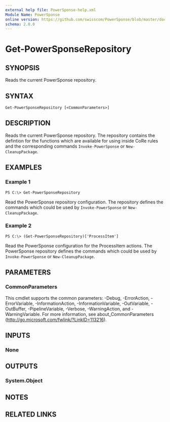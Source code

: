 ```yaml
---
external help file: PowerSponse-help.xml
Module Name: PowerSponse
online version: https://github.com/swisscom/PowerSponse/blob/master/docs/Get-PowerSponseRepository.md
schema: 2.0.0
---
```


# Get-PowerSponseRepository

## SYNOPSIS
Reads the current PowerSponse repository.

## SYNTAX

```
Get-PowerSponseRepository [<CommonParameters>]
```

## DESCRIPTION
Reads the current PowerSponse repository. The repository contains the
defintion for the functions which are available for using inside CoRe rules 
and the corresponding commands `Invoke-PowerSponse` or `New-CleanupPackage`.

## EXAMPLES

### Example 1
```
PS C:\> Get-PowerSponseRepository
```

Read the PowerSponse repository configuration. The repository defines the commands 
which could be used by `Invoke-PowerSponse` or `New-CleanupPackage`.

### Example 2
```
PS C:\> (Get-PowerSponseRepository)['ProcessItem']
```

Read the PowerSponse configuration for the ProcessItem actions. The PowerSponse 
repository defines the commands which could be used by `Invoke-PowerSponse` 
or `New-CleanupPackage`.

## PARAMETERS

### CommonParameters
This cmdlet supports the common parameters: -Debug, -ErrorAction, -ErrorVariable, -InformationAction, -InformationVariable, -OutVariable, -OutBuffer, -PipelineVariable, -Verbose, -WarningAction, and -WarningVariable. For more information, see about_CommonParameters (http://go.microsoft.com/fwlink/?LinkID=113216).

## INPUTS

### None

## OUTPUTS

### System.Object

## NOTES

## RELATED LINKS
